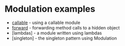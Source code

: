 # Modulation examples

- [callable](callable) - using a callable module
- [forward](forward) - forwarding method calls to a hidden object
- [lambdas] - a module written using lambdas
- [singleton] - the singleton pattern using Modulation